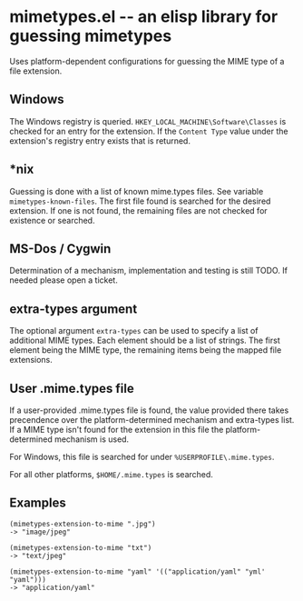 # mimetypes.el -- an elisp library for guessing mimetypes

Uses platform-dependent configurations for guessing the MIME type of a
file extension.

## Windows

The Windows registry is queried. `HKEY_LOCAL_MACHINE\Software\Classes`
is checked for an entry for the extension.  If the `Content Type` value under the
extension's registry entry exists that is returned.

## *nix

Guessing is done with a list of known mime.types files.  See variable
`mimetypes-known-files`.  The first file found is searched for the
desired extension.  If one is not found, the remaining files are not
checked for existence or searched.

## MS-Dos / Cygwin

Determination of a mechanism, implementation and testing is still
TODO.  If needed please open a ticket.

## extra-types argument

The optional argument `extra-types` can be used to specify a list of
additional MIME types.  Each element should be a list of strings.  The
first element being the MIME type, the remaining items being the
mapped file extensions.

## User .mime.types file

If a user-provided .mime.types file is found, the value provided there
takes precendence over the platform-determined mechanism and
extra-types list.  If a MIME type isn't found for the extension in
this file the platform-determined mechanism is used.


For Windows, this file is searched for under `%USERPROFILE\.mime.types`.

For all other platforms, `$HOME/.mime.types` is searched.

## Examples

```
(mimetypes-extension-to-mime ".jpg")
-> "image/jpeg"

(mimetypes-extension-to-mime "txt")
-> "text/jpeg"

(mimetypes-extension-to-mime "yaml" '(("application/yaml" "yml' "yaml")))
-> "application/yaml"
```

